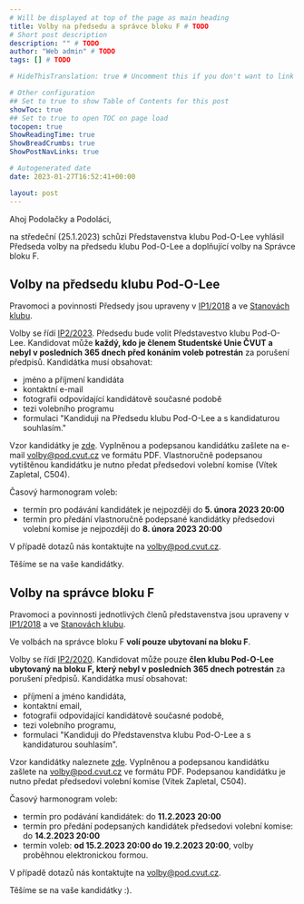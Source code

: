 ```yaml
---
# Will be displayed at top of the page as main heading
title: Volby na předsedu a správce bloku F # TODO
# Short post description
description: "" # TODO
author: "Web admin" # TODO
tags: [] # TODO

# HideThisTranslation: true # Uncomment this if you don't want to link this translation of page in translations

# Other configuration
## Set to true to show Table of Contents for this post
showToc: true
## Set to true to open TOC on page load
tocopen: true
ShowReadingTime: true
ShowBreadCrumbs: true
ShowPostNavLinks: true

# Autogenerated date
date: 2023-01-27T16:52:41+00:00

layout: post
---
```


Ahoj Podolačky a Podoláci,

na středeční (25.1.2023) schůzi Představenstva klubu Pod-O-Lee vyhlásil Předseda volby na předsedu klubu Pod-O-Lee a doplňující volby na Správce bloku F.

## Volby na předsedu klubu Pod-O-Lee

Pravomoci a povinnosti Předsedy jsou upraveny v [IP1/2018](https://wiki.pod.cvut.cz/_media/legislativa/ip_pozice.pdf) a ve [Stanovách klubu](https://pod.cvut.cz/dokumenty/stanovy/stanovy_2017.pdf).

Volby se řídí [IP2/2023](https://wiki.pod.cvut.cz/_media/legislativa/ip_2-2023.pdf). Předsedu bude volit Představestvo klubu Pod-O-Lee. Kandidovat může **každý, kdo je členem Studentské Unie ČVUT a nebyl v posledních 365 dnech před konáním voleb potrestán** za porušení předpisů. Kandidátka musí obsahovat:

- jméno a příjmení kandidáta
- kontaktní e-mail
- fotografii odpovídající kandidátově současné podobě
- tezi volebního programu
- formulaci "Kandiduji na Předsedu klubu Pod-O-Lee a s kandidaturou souhlasím."

Vzor kandidátky je [zde](https://cloud.pod.cvut.cz/index.php/s/YKr64iPjZ9CbXRS). Vyplněnou a podepsanou kandidátku zašlete na e-mail <volby@pod.cvut.cz> ve formátu PDF. Vlastnoručně podepsanou vytištěnou kandidátku je nutno předat předsedovi volební komise (Vítek Zapletal, C504).

Časový harmonogram voleb:
- termín pro podávání kandidátek je nejpozději do **5. února 2023 20:00**
- termín pro předání vlastnoručně podepsané kandidátky předsedovi volební komise je nejpozději do **8. února 2023 20:00**

V případě dotazů nás kontaktujte na <volby@pod.cvut.cz>.

Těšíme se na vaše kandidátky.

## Volby na správce bloku F

Pravomoci a povinnosti jednotlivých členů představenstva jsou upraveny v [IP1/2018](https://wiki.pod.cvut.cz/_media/legislativa/ip_pozice.pdf) a ve [Stanovách klubu](https://pod.cvut.cz/dokumenty/stanovy/stanovy_2017.pdf).

Ve volbách na správce bloku F **volí pouze ubytovaní na bloku F**.

Volby se řídí [IP2/2020](https://wiki.pod.cvut.cz/_media/legislativa/ip_2-2020_volby_spravcu_bloku_a_spravcu_sluzeb.pdf). Kandidovat může pouze **člen klubu Pod-O-Lee ubytovaný na bloku F, který nebyl v posledních 365 dnech potrestán** za porušení předpisů. Kandidátka musí obsahovat:

- příjmení a jméno kandidáta,
- kontaktní email,
- fotografii odpovídající kandidátově současné podobě,
- tezi volebního programu,
- formulaci "Kandiduji do Představenstva klubu Pod-O-Lee a s kandidaturou souhlasím".

Vzor kandidátky naleznete [zde](https://link.pod.cvut.cz/kandidatky-spravce). Vyplněnou a podepsanou kandidátku zašlete na <volby@pod.cvut.cz> ve formátu PDF. Podepsanou kandidátku je nutno předat předsedovi volební komise (Vítek Zapletal, C504).

Časový harmonogram voleb:

- termín pro podávání kandidátek: do **11.2.2023 20:00**
- termín pro předání podepsaných kandidátek předsedovi volební komise: do **14.2.2023 20:00**
- termín voleb: **od 15.2.2023 20:00 do 19.2.2023 20:00**, volby proběhnou elektronickou formou. 

V případě dotazů nás kontaktujte na <volby@pod.cvut.cz>.

Těšíme se na vaše kandidátky :).
